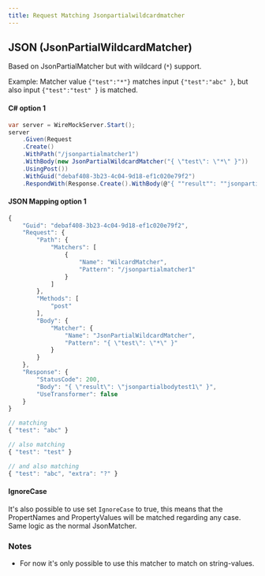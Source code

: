 ```yaml
---
title: Request Matching Jsonpartialwildcardmatcher
---
```


## JSON (JsonPartialWildcardMatcher)
Based on JsonPartialMatcher but with wildcard (`*`) support.

Example:
Matcher value 
`{"test":"*"}` matches input `{"test":"abc" }`, but also input `{"test":"test" }` is matched.


#### C# option 1
```csharp
var server = WireMockServer.Start();
server
    .Given(Request
    .Create()
    .WithPath("/jsonpartialmatcher1")
    .WithBody(new JsonPartialWildcardMatcher("{ \"test\": \"*\" }"))
    .UsingPost())
    .WithGuid("debaf408-3b23-4c04-9d18-ef1c020e79f2")
    .RespondWith(Response.Create().WithBody(@"{ ""result"": ""jsonpartialbodytest1"" }"));
```

#### JSON Mapping option 1
``` js
{
    "Guid": "debaf408-3b23-4c04-9d18-ef1c020e79f2",
    "Request": {
        "Path": {
            "Matchers": [
                {
                    "Name": "WilcardMatcher",
                    "Pattern": "/jsonpartialmatcher1"
                }
            ]
        },
        "Methods": [
            "post"
        ],
        "Body": {
            "Matcher": {
                "Name": "JsonPartialWildcardMatcher",
                "Pattern": "{ \"test\": \"*\" }"
            }
        }
    },
    "Response": {
        "StatusCode": 200,
        "Body": "{ \"result\": \"jsonpartialbodytest1\" }",
        "UseTransformer": false
    }
}
```

``` js
// matching
{ "test": "abc" }

// also matching
{ "test": "test" }

// and also matching
{ "test": "abc", "extra": "?" }
```

#### IgnoreCase
It's also possible to use set `IgnoreCase` to true, this means that the PropertNames and PropertyValues will be matched regarding any case.
Same logic as the normal JsonMatcher.

### Notes
- For now it's only possible to use this matcher to match on string-values.